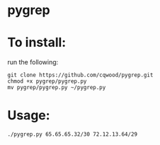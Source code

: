 # pygrep

To install:
=======

run the following:

```
git clone https://github.com/cqwood/pygrep.git
chmod +x pygrep/pygrep.py
mv pygrep/pygrep.py ~/pygrep.py
```

Usage:
=======

```
./pygrep.py 65.65.65.32/30 72.12.13.64/29
```
